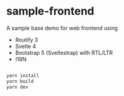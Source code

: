 # sample-frontend


A sample base demo for web frontend using

- Routify 3
- Svelte 4
- Bootstrap 5 (Sveltestrap) with RTL/LTR 
- I18N 


```bash

yarn install
yarn build
yarn dev


```

